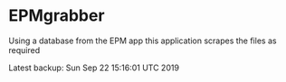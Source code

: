 # EPMgrabber
Using a database from the EPM app this application scrapes the files as required


Latest backup: Sun Sep 22 15:16:01 UTC 2019
